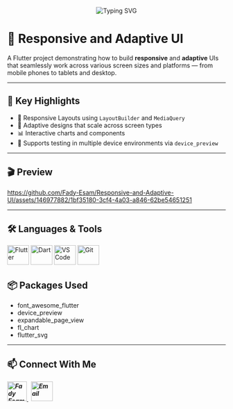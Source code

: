 <p align="center">
  <img src="https://readme-typing-svg.herokuapp.com?font=Fira+Code&size=30&pause=1000&color=2F80ED&width=800&lines=Flutter+Responsive+and+Adaptive+UI+Demo" alt="Typing SVG" />
</p>

# 📱 Responsive and Adaptive UI

A Flutter project demonstrating how to build **responsive** and **adaptive** UIs that seamlessly work across various screen sizes and platforms — from mobile phones to tablets and desktop.

---

## 🎯 Key Highlights

- 📱 Responsive Layouts using `LayoutBuilder` and `MediaQuery`
- 🧩 Adaptive designs that scale across screen types
- 📊 Interactive charts and components
- 🧪 Supports testing in multiple device environments via `device_preview`

---

## 🎬 Preview

https://github.com/Fady-Esam/Responsive-and-Adaptive-UI/assets/146977882/1bf35180-3cf4-4a03-a846-62be54651251

---

## 🛠️ Languages & Tools
<p align="left"> 
        <img src="https://www.vectorlogo.zone/logos/flutterio/flutterio-icon.svg" alt="Flutter" width="50" height="45"/>
        <img src="https://www.vectorlogo.zone/logos/dartlang/dartlang-icon.svg" alt="Dart" width="50" height="45"/>
        <img src="https://github.com/user-attachments/assets/81601bc6-d10f-436a-a3fa-fb3b129feaf6" alt="VS Code" width="50" height="45"/>
        <img src="https://www.vectorlogo.zone/logos/git-scm/git-scm-icon.svg" alt="Git" width="50" height="45"/>
</p

---

## 📦 Packages Used
   * font_awesome_flutter
   *  device_preview
   *  expandable_page_view
   *  fl_chart
   *  flutter_svg

---

## 📫 Connect With Me
<h5 align="left"> 
<a href="https://www.linkedin.com/in/fady-esam/" target="_blank"> 
  <img src="https://raw.githubusercontent.com/rahuldkjain/github-profile-readme-generator/master/src/images/icons/Social/linked-in-alt.svg" alt="Fady Esam" height="45" width="45" /> 
  </a> 
   &nbsp;
  <a href="mailto:fady.esam.0101@gmail.com" target="_blank"> 
    <img src="https://cdn-icons-png.flaticon.com/512/732/732200.png" alt="Email" height="45" width="50" /> 
</a> 
</h5>







